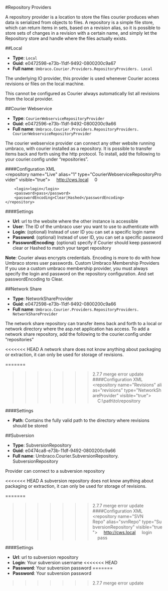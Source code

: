 #Repository Providers

A repository provider is a location to store the files courier produces when data is serialized from objects to files. A repository is a simple file store, which can return items in sets, based on a revision alias, so it is possible to store sets of changes in a revision with a certain name, and simply let the Repository store and handle where the files actually exists.

##Local
* **Type**:  `Local`
* **Guid**:  e0472598-e73b-11df-9492-0800200c9a67
* **Full name**:  `Umbraco.Courier.Providers.RepositoryProviders. Local`

The underlying IO provider, this provider is used whenever Courier access revisions or files on the local machine. 

This cannot be configured as Courier always automatically list all revisions from the local provider.

##Courier Webservice
* **Type**:  `CourierWebserviceRepositoryProvider`
* **Guid**:  e0472596-e73b-11df-9492-0800200c9a66
* **Full name**:  `Umbraco.Courier.Providers.RepositoryProviders. CourierWebserviceRepositoryProvider`

The courier webservice provider can connect any other website running umbraco, with courier installed as a repository. It is possible to transfer items back and forth using the http protocol.  To install, add the following to your courier.config under “repositories”.


####Configuration XML
	<repository name="Live" alias="1" type="CourierWebserviceRepositoryProvider" visible="true">
	    <url>http://cws.local</url>
	    <user>0</user>
	    
	    <login>login</login>
	    <password>pass</password>
	    <passwordEncoding>Clear|Hashed</passwordEncoding>
	</repository>

####Settings
* **Url**: url to the website where the other instance is accessible
* **User**: The ID of the umbraco user you want to use to authenticate with
* **Login**: (optional) Instead of user ID you can set a specific login name
* **Password**: (optional) Instead of user ID, you can set a specific password
* **PasswordEncoding**: (optional) specify if Courier should keep password clear or Hashed to match your target repository

**Note**: Courier alwas encrypts credentials. Encoding is more to do with how Umbraco stores user passwords.
Custom Umbraco Membership Providers
If you use a custom umbraco membership provider, you must always specify the login and password on the repository configuration. And set passwordEncoding to Clear.


##Network Share
* **Type**:  NetworkShareProvider
* **Guid**:  e0472598-e73b-11df-9492-0800200c9a66
* **Full name**:  `Umbraco.Courier.Providers.RepositoryProviders. NetworkShareProvider`

The network share repository can transfer items back and forth to a local or network directory where the asp.net application has access. To add a network share repository, add the following to the courier.config under “repositories”

<<<<<<< HEAD
A network share does not know anything about packaging or extraction, it can only be used for storage of revisions.

=======
>>>>>>> 2.7.7 merge error update
####Configuration XML
	<repository name="Revisions" alias="revisions" type="NetworkShareProvider" visible="true">
	    <path>C:\path\to\repository</path>
	</repository>

####Settings
* **Path**: Contains the fully valid path to the directory where revisions should be stored 


##Subversion 
* **Type**:  SubversionRepository
* **Guid**: e0474ca8-e73b-11df-9492-0800200c9a66
* **Full name**:  Umbraco.Courier.SubversionRepository. SubversionRepository

Provider can connect to a subversion repository

<<<<<<< HEAD
A subversion repository does not know anything about packaging or extraction, it can only be used for storage of revisions.

=======
>>>>>>> 2.7.7 merge error update
####Configuration XML
	<repository name="SVN Repo" alias="svnRepo" type="SubversionRepository" visible="true">
	    <url>http://cws.local</url>
	    <login>login</login>
	    <password>pass</password>
	</repository>

####Settings
* **Url**: url to subversion repository
* **Login**: Your subversion username
<<<<<<< HEAD
* **Password**: Your subversion password
=======
* **Password**: Your subversion password
>>>>>>> 2.7.7 merge error update
